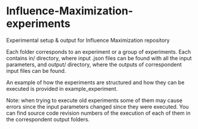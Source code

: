 # Influence-Maximization-experiments
Experimental setup &amp; output for Influence Maximization repository

Each folder corresponds to an experiment or a group of experiments. Each contains
in/ directory, where input .json files can be found with all the input parameters, 
and output/ directory, where the outputs of correspondent input files can be found.

An example of how the experiments are structured and how they can be executed is provided
in example_experiment. 

Note: when trying to execute old experiments some of them may cause errors 
since the input parameters changed since they were executed. You can find source code revision numbers of
the execution of each of them in the correspondent output folders.

